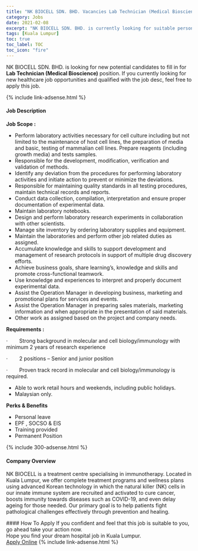 ```yaml
---
title: "NK BIOCELL SDN. BHD. Vacancies Lab Technician (Medical Bioscience)" 
category: Jobs 
date: 2021-02-08 
excerpt: "NK BIOCELL SDN. BHD. is currently looking for suitable person to fill in the Lab Technician (Medical Bioscience) which positioned at Kuala Lumpur" 
tags: [Kuala Lumpur] 
toc: true 
toc_label: TOC 
toc_icon: "fire" 
--- 
```


<p>NK BIOCELL SDN. BHD. is looking for new potential candidates to fill in for <b>Lab Technician (Medical Bioscience)</b> position. If you currently looking for new healthcare job opportunities and qualified with the job desc, feel free to apply this job.
</p>{% include link-adsense.html %} 
<div><div><h4>Job Description</h4></div><div><div><span><div><p><strong>Job Scope :</strong></p><ul><li>Perform laboratory activities necessary for cell culture including but not limited to the maintenance of host cell lines, the preparation of media and basic, testing of mammalian cell lines.&#160;Prepare reagents (including growth media) and tests samples.</li><li>Responsible for the development, modification, verification and validation of methods.</li><li>Identify any deviation from the procedures for performing laboratory activities and initiate action to prevent or minimize the deviations.</li><li>Responsible for maintaining quality standards in all testing procedures, maintain technical records and reports.</li><li>Conduct data collection, compilation, interpretation and ensure proper documentation of experimental data.</li><li>Maintain laboratory notebooks.</li><li>Design and perform laboratory research experiments in collaboration with other scientists.</li><li>Manage site inventory by ordering laboratory supplies and equipment.</li><li>Maintain the laboratories and perform other job related duties as assigned.</li><li>Accumulate knowledge and skills to support development and management of research protocols in support of multiple drug discovery efforts.</li><li>Achieve business goals, share learning&#8217;s, knowledge and skills and promote cross-functional teamwork.</li><li>Use knowledge and experiences to interpret and properly document experimental data.</li><li>Assist the Operation Manager in developing business, marketing and promotional plans for services and events.</li><li>Assist the Operation Manager in preparing sales materials, marketing information and when appropriate in the presentation of said materials.</li><li>Other work as assigned based on the project and company needs.</li></ul><p><strong>Requirements :</strong></p><p>&#183;&#160;&#160;&#160;&#160;&#160;&#160;&#160;&#160;Strong background in molecular and cell biology/immunology with minimum 2 years of research experience</p><p>&#183;&#160;&#160;&#160;&#160;&#160;&#160;&#160;&#160;2 positions &#8211; Senior and junior position</p><p>&#183;&#160;&#160;&#160;&#160;&#160;&#160;&#160;&#160;Proven track record in molecular and cell biology/immunology is required.</p><ul><li>Able to work retail hours and weekends, including public holidays.</li><li>Malaysian only.</li></ul><p><strong>Perks &amp; Benefits</strong></p><ul><li>Personal leave</li><li>EPF , SOCSO &amp; EIS</li><li>Training provided</li><li>Permanent Position</li></ul></div></span></div></div></div> 
{% include 300-adsense.html %} 
<div><div><h4>Company Overview</h4></div><div><div><span><div><p>NK BIOCELL is a treatment centre specialising in immunotherapy. Located in Kuala Lumpur, we offer complete treatment programs and wellness plans using advanced Korean technology in which the natural killer (NK) cells in our innate immune system are recruited and activated to cure cancer, boosts immunity towards diseases such as COVID-19, and even delay ageing for those needed. Our primary goal is to help patients fight pathological challenges effectively through prevention and healing.</p></div></span></div></div></div> 
#### How To Apply 
If you confident and feel that this job is suitable to you, go ahead take your action now. <br/> 
Hope you find your dream hospital job in Kuala Lumpur. <br/> 
<a href="https://www.jobstreet.com.my/en/job/lab-technician-medical-bioscience-4477395?jobId=jobstreet-my-job-4477395" class="btn btn--warning" target="_blank" rel="nofollow noopenner">Apply Online</a> 
{% include link-adsense.html %} 